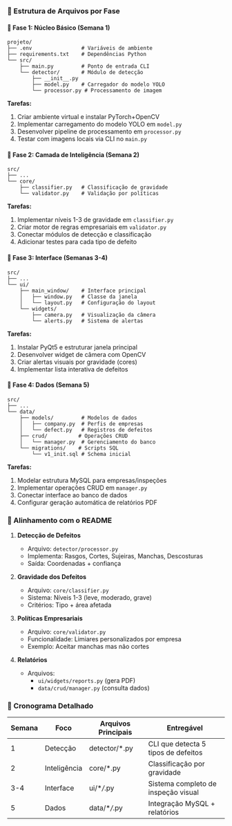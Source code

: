### 🌳 Estrutura de Arquivos por Fase

#### 📌 Fase 1: Núcleo Básico (Semana 1)

```
projeto/
├── .env                # Variáveis de ambiente
├── requirements.txt    # Dependências Python
└── src/
    ├── main.py         # Ponto de entrada CLI
    └── detector/       # Módulo de detecção
        ├── __init__.py
        ├── model.py    # Carregador do modelo YOLO
        └── processor.py # Processamento de imagem
```

**Tarefas:**

1. Criar ambiente virtual e instalar PyTorch+OpenCV
2. Implementar carregamento do modelo YOLO em `model.py`
3. Desenvolver pipeline de processamento em `processor.py`
4. Testar com imagens locais via CLI no `main.py`

#### 📌 Fase 2: Camada de Inteligência (Semana 2)

```
src/
├── ...
└── core/
    ├── classifier.py   # Classificação de gravidade
    └── validator.py    # Validação por políticas
```

**Tarefas:**

1. Implementar níveis 1-3 de gravidade em `classifier.py`
2. Criar motor de regras empresariais em `validator.py`
3. Conectar módulos de detecção e classificação
4. Adicionar testes para cada tipo de defeito

#### 📌 Fase 3: Interface (Semanas 3-4)

```
src/
├── ...
└── ui/
    ├── main_window/    # Interface principal
    │   ├── window.py   # Classe da janela
    │   └── layout.py   # Configuração do layout
    └── widgets/
        ├── camera.py   # Visualização da câmera
        └── alerts.py   # Sistema de alertas
```

**Tarefas:**

1. Instalar PyQt5 e estruturar janela principal
2. Desenvolver widget de câmera com OpenCV
3. Criar alertas visuais por gravidade (cores)
4. Implementar lista interativa de defeitos

#### 📌 Fase 4: Dados (Semana 5)

```
src/
├── ...
└── data/
    ├── models/         # Modelos de dados
    │   ├── company.py  # Perfis de empresas
    │   └── defect.py   # Registros de defeitos
    ├── crud/          # Operações CRUD
    │   └── manager.py  # Gerenciamento do banco
    └── migrations/    # Scripts SQL
        └── v1_init.sql # Schema inicial
```

**Tarefas:**

1. Modelar estrutura MySQL para empresas/inspeções
2. Implementar operações CRUD em `manager.py`
3. Conectar interface ao banco de dados
4. Configurar geração automática de relatórios PDF

### 🔄 Alinhamento com o README

1. **Detecção de Defeitos**

   - Arquivo: `detector/processor.py`
   - Implementa: Rasgos, Cortes, Sujeiras, Manchas, Descosturas
   - Saída: Coordenadas + confiança

2. **Gravidade dos Defeitos**

   - Arquivo: `core/classifier.py`
   - Sistema: Níveis 1-3 (leve, moderado, grave)
   - Critérios: Tipo + área afetada

3. **Políticas Empresariais**

   - Arquivo: `core/validator.py`
   - Funcionalidade: Limiares personalizados por empresa
   - Exemplo: Aceitar manchas mas não cortes

4. **Relatórios**
   - Arquivos:
     - `ui/widgets/reports.py` (gera PDF)
     - `data/crud/manager.py` (consulta dados)

### 📅 Cronograma Detalhado

| Semana | Foco         | Arquivos Principais | Entregável                          |
| ------ | ------------ | ------------------- | ----------------------------------- |
| 1      | Detecção     | detector/\*.py      | CLI que detecta 5 tipos de defeitos |
| 2      | Inteligência | core/\*.py          | Classificação por gravidade         |
| 3-4    | Interface    | ui/\*_/_.py         | Sistema completo de inspeção visual |
| 5      | Dados        | data/\*_/_.py       | Integração MySQL + relatórios       |
